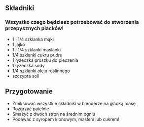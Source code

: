 
## Składniki

### Wszystko czego będziesz potrzebować do stworzenia przepysznych placków!

 * 1 i 1/4 szklanka mąki
 * 1 jajko
 * 1 i 1/4 szklanki maślanki
 * 1/4 szklanki cukru pudru
 * 1 łyżeczka proszku do pieczenia
 * 1 łyżeczka sody
 * 1/4 szklanki oleju roślinnego
 * szczypta soli
 
## Przygotowanie

 * Zmiksować wszystkie składniki w blenderze na gładką masę
 * Rozgrzać patelnię
 * Smażyć z dwóch stron na średnim ogniu
 * Podawać z syropem klonowym, masłem lub cukrem!
